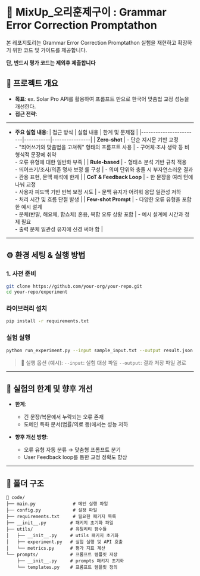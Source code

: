 # 🧪 MixUp_오리훈제구이 : Grammar Error Correction Promptathon 

본 레포지토리는 Grammar Error Correction Promptathon  실험을 재현하고 확장하기 위한 코드 및 가이드를 제공합니다.

**단, 반드시 평가 코드는 제외후 제출합니다**

## 📌 프로젝트 개요

* **목표**: ex. Solar Pro API를 활용하여 프롬프트 만으로 한국어 맞춤법 교정 성능을 개선한다. 
* **접근 전략**:

---

* **주요 실험 내용**:
| 접근 방식              | 실험 내용 | 한계 및 문제점 |
|------------------------|-----------|----------------|
| **Zero-shot**          | - 단순 지시문 기반 교정<br>- "띄어쓰기와 맞춤법을 고쳐줘" 형태의 프롬프트 사용 | - 구어체·조사 생략 등 비형식적 문장에 취약<br>- 오류 유형에 대한 일반화 부족 |
| **Rule-based**         | - 형태소 분석 기반 규칙 적용<br>- 띄어쓰기/조사/의존 명사 보정 룰 구성 | - 의미 단위와 충돌 시 부자연스러운 결과<br>- 관용 표현, 문맥 해석에 한계 |
| **CoT & Feedback Loop** | - 한 문장을 여러 턴에 나눠 교정<br>- 사용자 피드백 기반 반복 보정 시도 | - 문맥 유지가 어려워 응답 일관성 저하<br>- 처리 시간 및 흐름 단절 발생 |
| **Few-shot Prompt**    | - 다양한 오류 유형을 포함한 예시 설계<br>- 문체(반말, 해요체, 합쇼체) 혼용, 복합 오류 상황 포함 | - 예시 설계에 시간과 정제 필요<br>- 출력 문체 일관성 유지에 신경 써야 함 |



---

## ⚙️ 환경 세팅 & 실행 방법

### 1. 사전 준비 

```bash
git clone https://github.com/your-org/your-repo.git
cd your-repo/experiment
```

### 라이브러리 설치

```bash
pip install -r requirements.txt
```

### 실험 실행

```bash
python run_experiment.py --input sample_input.txt --output result.json
```

> 📎 실행 옵션 (예시):
> `--input`: 실험 대상 파일
> `--output`: 결과 저장 파일 경로

---


## 🚧 실험의 한계 및 향후 개선

* **한계**:

  * 긴 문장/복문에서 누락되는 오류 존재
  * 도메인 특화 문서(법률/의료 등)에서는 성능 저하
* **향후 개선 방향**:

  * 오류 유형 자동 분류 → 맞춤형 프롬프트 분기
  * User Feedback loop를 통한 교정 정확도 향상

---

## 📂 폴더 구조

```
📁 code/
├── main.py              # 메인 실행 파일
├── config.py            # 설정 파일
├── requirements.txt     # 필요한 패키지 목록
├── __init__.py         # 패키지 초기화 파일
├── utils/              # 유틸리티 함수들
│   ├── __init__.py     # utils 패키지 초기화
│   ├── experiment.py   # 실험 실행 및 API 호출
│   └── metrics.py      # 평가 지표 계산
└── prompts/            # 프롬프트 템플릿 저장
    ├── __init__.py     # prompts 패키지 초기화
    └── templates.py    # 프롬프트 템플릿 정의
```

